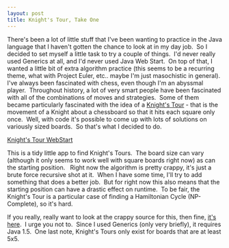 ```yaml
---
layout: post
title: Knight's Tour, Take One
---
```


There's been a lot of little stuff that I've been wanting to practice in the Java language that I haven't gotten the chance to look at in my day job.  So I decided to set myself a little task to try a couple of things.  I'd never really used Generics at all, and I'd never used Java Web Start.  On top of that, I wanted a little bit of extra algorithm practice (this seems to be a recurring theme, what with Project Euler, etc.. maybe I'm just masochistic in general).  I've always been fascinated with chess, even though I'm an abyssmal player.  Throughout history, a lot of very smart people have been fascinated with all of the combinations of moves and strategies.  Some of them became particularly fascinated with the idea of a [Knight's Tour](http://en.wikipedia.org/wiki/Knight%27s_tour) - that is the movement of a Knight about a chessboard so that it hits each square only once.  Well, with code it's possible to come up with lots of solutions on variously sized boards.  So that's what I decided to do.

<a href="http://www.infiniteabyss.org/code/tours/tours.jnlp">Knight's Tour WebStart</a>

This is a tidy little app to find Knight's Tours.  The board size can vary (although it only seems to work well with square boards right now) as can the starting position.   Right now the algorithm is pretty crappy, it's just a brute force recursive shot at it.  When I have some time, I'll try to add something that does a better job.  But for right now this also means that the starting position can have a drastic effect on runtime.  To be fair, the Knight's Tour is a particular case of finding a Hamiltonian Cycle (NP-Complete), so it's hard.

If you really, really want to look at the crappy source for this, then fine, <a href="http://www.infiniteabyss.org/code/tours/src/">it's here</a>.  I urge you not to.  Since I used Generics (only very briefly), it requires Java 1.5.  One last note, Knight's Tours only exist for boards that are at least 5x5.
